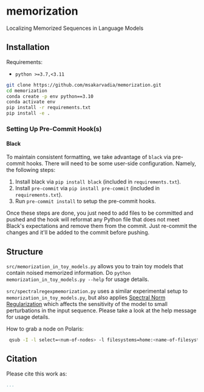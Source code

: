 # memorization

Localizing Memorized Sequences in Language Models

## Installation

Requirements:

- `python >=3.7,<3.11`

```bash
git clone https://github.com/msakarvadia/memorization.git
cd memorization
conda create -p env python==3.10
conda activate env
pip install -r requirements.txt
pip install -e .
```

### Setting Up Pre-Commit Hook(s)

#### Black

To maintain consistent formatting, we take advantage of `black` via pre-commit hooks.
There will need to be some user-side configuration. Namely, the following steps:

1. Install black via `pip install black` (included in `requirements.txt`).
2. Install `pre-commit` via `pip install pre-commit` (included in `requirements.txt`).
3. Run `pre-commit install` to setup the pre-commit hooks.

Once these steps are done, you just need to add files to be committed and pushed and the hook will reformat any Python file that does not meet Black's expectations and remove them from the commit. Just re-commit the changes and it'll be added to the commit before pushing.

## Structure

`src/memorization_in_toy_models.py` allows you to train toy models that contain noised memorized information. Do `python memorization_in_toy_models.py --help` for usage details.

`src/spectralregexpmemorization.py` uses a similar experimental setup to `memorization_in_toy_models.py`, but also applies [Spectral Norm Regularization](https://arxiv.org/abs/1705.10941) which affects the sensitivity of the model to small perturbations in the input sequence. Please take a look at the help message for usage details.

How to grab a node on Polaris:

```bash
 qsub -I -l select=<num-of-nodes> -l filesystems=home:<name-of-filesystem> -l walltime=1:00:00 -q <queue-name> -A <project name> -M <email; optional arg>
```

## Citation

Please cite this work as:

```bibtex
...
```
